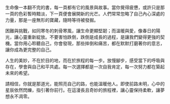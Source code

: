 生命像一本翻不完的書，每一頁都有它的風景與故事。當你覺得疲憊，或許只是那一頁的色彩暫時黯淡，下一頁便會展開新的光芒。人們常常忽略了自己內心深處的力量，那是一座無形的寶藏，隨時等待被發掘。

困難與挑戰，如同寒冬的刺骨寒風，讓生命更顯堅韌；而溫暖與愛，像春日的陽光，讓心靈重新綻放。不要害怕跌倒，跌倒是成長的過程，是讓我們變得更強的契機。當你用心聆聽自己，你會發現，那些摔倒和痛苦，都在默默打磨著你的意志，讓你成為更完整的自己。

人生的美妙，不在於目的地，而在於旅程的每一步。放慢腳步，感受當下的呼吸與存在，學會與自己和平共處。每一次選擇都是一次自我肯定，每一次努力都在築起未來的希望。

請相信，你就是那道光，能照亮自己的路，也能溫暖他人。即使前路未明，心中的星辰依然閃爍，指引著你前行。在這漫長且奇妙的旅程裡，讓心靈保持柔軟，讓夢想永不凋零。